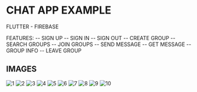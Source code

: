# CHAT APP EXAMPLE

FLUTTER - FIREBASE

FEATURES: 
-- SIGN UP
-- SIGN IN
-- SIGN OUT
-- CREATE GROUP
-- SEARCH GROUPS
-- JOIN GROUPS
-- SEND MESSAGE
-- GET MESSAGE
-- GROUP INFO
-- LEAVE GROUP


## IMAGES

![1](https://github.com/alyilmaz99/chat_app/assets/73197677/894b0063-1919-43d0-b7b2-300b5e986902|480x800 )
![2](https://github.com/alyilmaz99/chat_app/assets/73197677/f83db525-d5d4-4938-9784-50e331b15a58|480x800)
![3](https://github.com/alyilmaz99/chat_app/assets/73197677/13d8be13-454d-4a71-9c29-7e8bb14ef4d0|480x800)
![4](https://github.com/alyilmaz99/chat_app/assets/73197677/fd91f282-0e61-4700-b78a-c55b38f5c653|480x800)
![5](https://github.com/alyilmaz99/chat_app/assets/73197677/a550b941-49df-48e2-bdb2-8219f578af7d|480x800)
![6](https://github.com/alyilmaz99/chat_app/assets/73197677/29ab1667-f03e-4134-a6d2-e816d577bb5d|480x800)
![7](https://github.com/alyilmaz99/chat_app/assets/73197677/dddf5853-e2a0-4fc4-bce1-b77798505a49|480x800)
![8](https://github.com/alyilmaz99/chat_app/assets/73197677/be146f48-81d5-4f14-acce-b35393aea08c|480x800)
![9](https://github.com/alyilmaz99/chat_app/assets/73197677/da1acedd-846c-4ac1-9f29-e2f19b2cbbac|480x800)
![10](https://github.com/alyilmaz99/chat_app/assets/73197677/d7f7a50e-691c-4905-b611-e4dbd6d24852|480x800)


